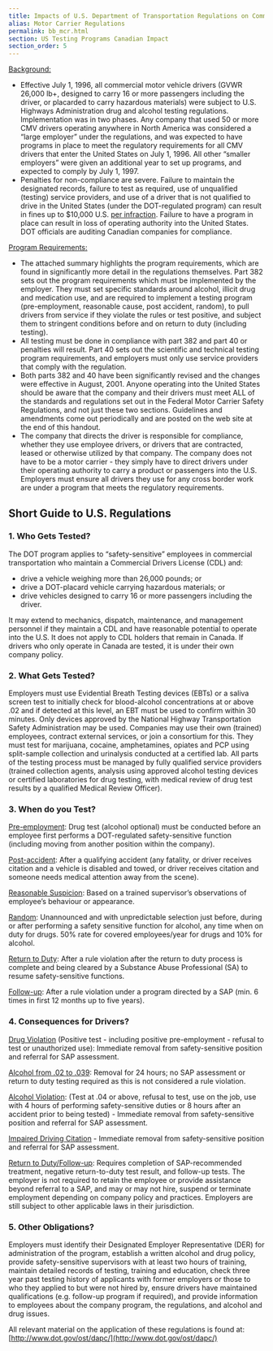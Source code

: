```yaml
---
title: Impacts of U.S. Department of Transportation Regulations on Commercial Motor Vehicle Drivers
alias: Motor Carrier Regulations
permalink: bb_mcr.html
section: US Testing Programs Canadian Impact
section_order: 5
---
```


<u>Background:</u>

- Effective July 1, 1996, all commercial motor vehicle drivers (GVWR 26,000 lb+, designed to carry 16 or more passengers including the driver, or placarded to carry hazardous materials) were subject to U.S. Highways Administration drug and alcohol testing regulations. Implementation was in two phases. Any company that used 50 or more CMV drivers operating anywhere in North America was considered a “large employer” under the regulations, and was expected to have programs in place to meet the regulatory requirements for all CMV drivers that enter the United States on July 1, 1996. All other “smaller employers” were given an additional year to set up programs, and expected to comply by July 1, 1997.
- Penalties for non-compliance are severe. Failure to maintain the designated records, failure to test as required, use of unqualified (testing) service providers, and use of a driver that is not qualified to drive in the United States (under the DOT-regulated program) can result in fines up to $10,000 U.S. <u>per infraction</u>. Failure to have a program in place can result in loss of operating authority into the United States. DOT officials are auditing Canadian companies for compliance.</li>

<u>Program Requirements:</u>

- The attached summary highlights the program requirements, which are found in significantly more detail in the regulations themselves. Part 382 sets out the program requirements which must be implemented by the employer. They must set specific standards around alcohol, illicit drug and medication use, and are required to implement a testing program (pre-employment, reasonable cause, post accident, random), to pull drivers from service if they violate the rules or test positive, and subject them to stringent conditions before and on return to duty (including testing).
- All testing must be done in compliance with part 382 and part 40 or penalties will result. Part 40 sets out the scientific and technical testing program requirements, and employers must only use service providers that comply with the regulation.
- Both parts 382 and 40 have been significantly revised and the changes were effective in August, 2001. Anyone operating into the United States should be aware that the company and their drivers must meet ALL of the standards and regulations set out in the Federal Motor Carrier Safety Regulations, and not just these two sections. Guidelines and amendments come out periodically and are posted on the web site at the end of this handout.
- The company that directs the driver is responsible for compliance, whether they use employee drivers, or drivers that are contracted, leased or otherwise utilized by that company. The company does not have to be a motor carrier - they simply have to direct drivers under their operating authority to carry a product or passengers into the U.S. Employers must ensure all drivers they use for any cross border work are under a program that meets the regulatory requirements.

## Short Guide to U.S. Regulations

### 1. Who Gets Tested?

The DOT program applies to “safety-sensitive” employees in commercial transportation who maintain a Commercial Drivers License (CDL) and:

- drive a vehicle weighing more than 26,000 pounds; or
- drive a DOT-placard vehicle carrying hazardous materials; or
- drive vehicles designed to carry 16 or more passengers including the driver.

It may extend to mechanics, dispatch, maintenance, and management personnel if they maintain a CDL and have reasonable potential to operate into the U.S. It does not apply to CDL holders that remain in Canada. If drivers who only operate in Canada are tested, it is under their own company policy.

### 2. What Gets Tested?

Employers must use Evidential Breath Testing devices (EBTs) or a saliva screen test to initially check for blood-alcohol concentrations at or above .02 and if detected at this level, an EBT must be used to confirm within 30 minutes. Only devices approved by the National Highway Transportation Safety Administration may be used. Companies may use their own (trained) employees, contract external services, or join a consortium for this. They must test for marijuana, cocaine, amphetamines, opiates and PCP using split-sample collection and urinalysis conducted at a certified lab. All parts of the testing process must be managed by fully qualified service providers (trained collection agents, analysis using approved alcohol testing devices or certified laboratories for drug testing, with medical review of drug test results by a qualified Medical Review Officer).

### 3. When do you Test?

<u>Pre-employment</u>: Drug test (alcohol optional) must be conducted before an employee first performs a DOT-regulated safety-sensitive function (including moving from another position within the company).

<u>Post-accident</u>: After a qualifying accident (any fatality, or driver receives citation and a vehicle is disabled and towed, or driver receives citation and someone needs medical attention away from the scene).

<u>Reasonable Suspicion</u>: Based on a trained supervisor’s observations of employee’s behaviour or appearance.

<u>Random</u>: Unannounced and with unpredictable selection just before, during or after performing a safety sensitive function for alcohol, any time when on duty for drugs. 50% rate for covered employees/year for drugs and 10% for alcohol.

<u>Return to Duty</u>: After a rule violation after the return to duty process is complete and being cleared by a Substance Abuse Professional (SA) to resume safety-sensitive functions.

<u>Follow-up</u>: After a rule violation under a program directed by a SAP (min. 6 times in first 12 months up to five years).

### 4. Consequences for Drivers?

<u>Drug Violation</u> (Positive test - including positive pre-employment - refusal to test or unauthorized use): Immediate removal from safety-sensitive position and referral for SAP assessment.

<u>Alcohol from .02 to .039</u>: Removal for 24 hours; no SAP assessment or return to duty testing required as this is not considered a rule violation.

<u>Alcohol Violation</u>: (Test at .04 or above, refusal to test, use on the job, use with 4 hours of performing safety-sensitive duties or 8 hours after an accident prior to being tested) - Immediate removal from safety-sensitive position and referral for SAP assessment.

<u>Impaired Driving Citation</u> - Immediate removal from safety-sensitive position and referral for SAP assessment.

<u>Return to Duty/Follow-up</u>: Requires completion of SAP-recommended treatment, negative return-to-duty test result, and follow-up tests. The employer is not required to retain the employee or provide assistance beyond referral to a SAP, and may or may not hire, suspend or terminate employment depending on company policy and practices. Employers are still subject to other applicable laws in their jurisdiction.

### 5. Other Obligations?

Employers must identify their Designated Employer Representative (DER) for administration of the program, establish a written alcohol and drug policy, provide safety-sensitive supervisors with at least two hours of training, maintain detailed records of testing, training and education, check three year past testing history of applicants with former employers or those to who they applied to but were not hired by, ensure drivers have maintained qualifications (e.g. follow-up program if required), and provide information to employees about the company program, the regulations, and alcohol and drug issues.

All relevant material on the application of these regulations is found at: [http://www.dot.gov/ost/dapc/](http://www.dot.gov/ost/dapc/)
